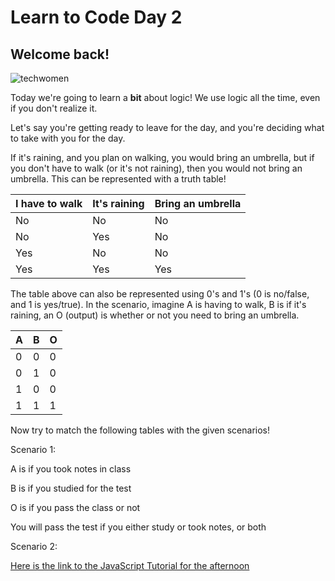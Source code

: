 <h1> Learn to Code Day 2</h1>
<h2> Welcome back!</h2>

![techwomen](https://images.unsplash.com/photo-1573496773905-f5b17e717f05?ixlib=rb-1.2.1&ixid=eyJhcHBfaWQiOjEyMDd9&auto=format&fit=crop&w=1000&q=60)

Today we're going to learn a <b>bit</b> about logic!
We use logic all the time, even if you don't realize it. 

Let's say you're getting ready to leave for the day, and you're deciding what to take with you for the day.

If it's raining, and you plan on walking, you would bring an umbrella, but if you don't have to walk (or it's not raining), then you would not bring an umbrella. This can be represented with a truth table!

| I have to walk | It's raining | Bring an umbrella |
|----------------|--------------|-------------------|
| No             | No           | No                |
| No             | Yes          | No                |
| Yes            | No           | No                |
| Yes            | Yes          | Yes               |

The table above can also be represented using 0's and 1's (0 is no/false, and 1 is yes/true). In the scenario, imagine A is having to walk, B is if it's raining, an O (output) is whether or not you need to bring an umbrella.

| A | B | O |
|---|---|---|
| 0 | 0 | 0 |
| 0 | 1 | 0 |
| 1 | 0 | 0 |
| 1 | 1 | 1 |

Now try to match the following tables with the given scenarios!

Scenario 1: <br>

  A is if you took notes in class <br>
  
  B is if you studied for the test
  
  O is if you pass the class or not 
  
  You will pass the test if you either study or took notes, or both
  
Scenario 2:

[Here is the link to the JavaScript Tutorial for the afternoon](./fundamentals.md)
  
